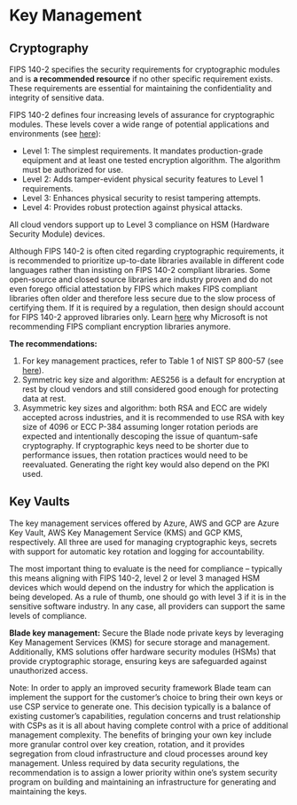 # Key Management

## Cryptography <a href="#heading-h.dtb7kuyiv1zv" id="heading-h.dtb7kuyiv1zv"></a>

FIPS 140-2 specifies the security requirements for cryptographic modules and is **a recommended resource** if no other specific requirement exists. These requirements are essential for maintaining the confidentiality and integrity of sensitive data.

FIPS 140-2 defines four increasing levels of assurance for cryptographic modules. These levels cover a wide range of potential applications and environments (see [here](https://csrc.nist.gov/pubs/fips/140-2/upd2/final)):

* Level 1: The simplest requirements. It mandates production-grade equipment and at least one tested encryption algorithm. The algorithm must be authorized for use.
* Level 2: Adds tamper-evident physical security features to Level 1 requirements.
* Level 3: Enhances physical security to resist tampering attempts.
* Level 4: Provides robust protection against physical attacks.

All cloud vendors support up to Level 3 compliance on HSM (Hardware Security Module) devices.

Although FIPS 140-2 is often cited regarding cryptographic requirements, it is recommended to prioritize up-to-date libraries available in different code languages rather than insisting on FIPS 140-2 compliant libraries. Some open-source and closed source libraries are industry proven and do not even forego official attestation by FIPS which makes FIPS compliant libraries often older and therefore less secure due to the slow process of certifying them. If it is required by a regulation, then design should account for FIPS 140-2 approved libraries only. Learn [here](https://techcommunity.microsoft.com/t5/microsoft-security-baselines/why-we-re-not-recommending-fips-mode-anymore/ba-p/701037) why Microsoft is not recommending FIPS compliant encryption libraries anymore.

**The recommendations:**

1. For key management practices, refer to Table 1 of NIST SP 800-57 (see [here](https://csrc.nist.gov/pubs/sp/800/57/pt1/r5/final)).
2. Symmetric key size and algorithm: AES256 is a default for encryption at rest by cloud vendors and still considered good enough for protecting data at rest.
3. Asymmetric key sizes and algorithm: both RSA and ECC are widely accepted across industries, and it is recommended to use RSA with key size of 4096 or ECC P-384 assuming longer rotation periods are expected and intentionally descoping the issue of quantum-safe cryptography. If cryptographic keys need to be shorter due to performance issues, then rotation practices would need to be reevaluated. Generating the right key would also depend on the PKI used.

## Key Vaults <a href="#heading-h.31gc7c6cpqnh" id="heading-h.31gc7c6cpqnh"></a>

The key management services offered by Azure, AWS and GCP are Azure Key Vault, AWS Key Management Service (KMS) and GCP KMS, respectively. All three are used for managing cryptographic keys, secrets with support for automatic key rotation and logging for accountability.

The most important thing to evaluate is the need for compliance – typically this means aligning with FIPS 140-2, level 2 or level 3 managed HSM devices which would depend on the industry for which the application is being developed. As a rule of thumb, one should go with level 3 if it is in the sensitive software industry. In any case, all providers can support the same levels of compliance.

**Blade key management:** Secure the Blade node private keys by leveraging Key Management Services (KMS) for secure storage and management. Additionally, KMS solutions offer hardware security modules (HSMs) that provide cryptographic storage, ensuring keys are safeguarded against unauthorized access.

Note: In order to apply an improved security framework Blade team can implement the support for the customer’s choice to bring their own keys or use CSP service to generate one. This decision typically is a balance of existing customer’s capabilities, regulation concerns and trust relationship with CSPs as it is all about having complete control with a price of additional management complexity. The benefits of bringing your own key include more granular control over key creation, rotation, and it provides segregation from cloud infrastructure and cloud processes around key management. Unless required by data security regulations, the recommendation is to assign a lower priority within one’s system security program on building and maintaining an infrastructure for generating and maintaining the keys.
